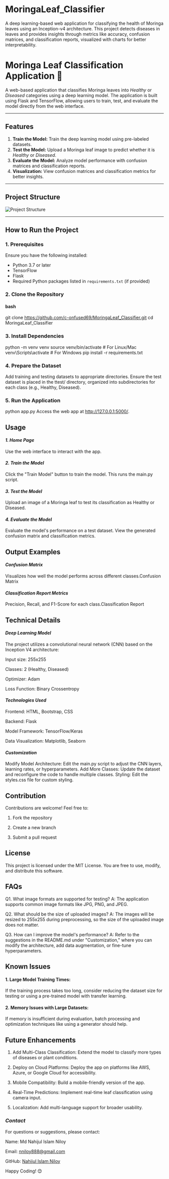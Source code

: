 # MoringaLeaf_Classifier
A deep learning-based web application for classifying the health of Moringa leaves using an Inception-v4 architecture. This project detects diseases in leaves and provides insights through metrics like accuracy, confusion matrices, and classification reports, visualized with charts for better interpretability.

# Moringa Leaf Classification Application 🌿

A web-based application that classifies Moringa leaves into *Healthy* or *Diseased* categories using a deep learning model. The application is built using Flask and TensorFlow, allowing users to train, test, and evaluate the model directly from the web interface.

---

## **Features**
1. **Train the Model:** Train the deep learning model using pre-labeled datasets.
2. **Test the Model:** Upload a Moringa leaf image to predict whether it is *Healthy* or *Diseased*.
3. **Evaluate the Model:** Analyze model performance with confusion matrices and classification reports.
4. **Visualization:** View confusion matrices and classification metrics for better insights.

---

## **Project Structure**
![Project Structure](./readme_assets/Project%20Structure.png)



---

## **How to Run the Project**

### **1. Prerequisites**
Ensure you have the following installed:
- Python 3.7 or later
- TensorFlow
- Flask
- Required Python packages listed in `requirements.txt` (if provided)

### **2. Clone the Repository**
#### bash
git clone https://github.com/c-onfused69/MoringaLeaf_Classifier.git
cd MoringaLeaf_Classifier

### **3. Install Dependencies**
python -m venv venv
source venv/bin/activate  # For Linux/Mac
venv\Scripts\activate     # For Windows
pip install -r requirements.txt

### **4. Prepare the Dataset**
Add training and testing datasets to appropriate directories.
Ensure the test dataset is placed in the ttest/ directory, organized into subdirectories for each class (e.g., Healthy, Diseased).

### **5. Run the Application**
python app.py
Access the web app at http://127.0.0.1:5000/.

## **Usage**

#### ***1. Home Page***
Use the web interface to interact with the app.

#### ***2. Train the Model***
Click the "Train Model" button to train the model. This runs the main.py script.

#### ***3. Test the Model***
Upload an image of a Moringa leaf to test its classification as Healthy or Diseased.

#### ***4. Evaluate the Model***
Evaluate the model's performance on a test dataset.
View the generated confusion matrix and classification metrics.

## **Output Examples**

#### ***Confusion Matrix***
Visualizes how well the model performs across different classes.Confusion Matrix

#### ***Classification Report Metrics***
Precision, Recall, and F1-Score for each class.Classification Report

## **Technical Details**

#### ***Deep Learning Model***
The project utilizes a convolutional neural network (CNN) based on the Inception V4 architecture:

Input size: 255x255

Classes: 2 (Healthy, Diseased)

Optimizer: Adam

Loss Function: Binary Crossentropy


#### ***Technologies Used***
Frontend: HTML, Bootstrap, CSS

Backend: Flask

Model Framework: TensorFlow/Keras

Data Visualization: Matplotlib, Seaborn

#### ***Customization***
Modify Model Architecture: Edit the main.py script to adjust the CNN layers, learning rates, or hyperparameters.
Add More Classes: Update the dataset and reconfigure the code to handle multiple classes.
Styling: Edit the styles.css file for custom styling.

## **Contribution**
Contributions are welcome! Feel free to:

1. Fork the repository

2. Create a new branch

3. Submit a pull request

## **License**
This project is licensed under the MIT License. You are free to use, modify, and distribute this software.

## **FAQs**
Q1. What image formats are supported for testing?
A: The application supports common image formats like JPG, PNG, and JPEG.

Q2. What should be the size of uploaded images?
A: The images will be resized to 255x255 during preprocessing, so the size of the uploaded image does not matter.

Q3. How can I improve the model's performance?
A: Refer to the suggestions in the README.md under "Customization," where you can modify the architecture, add data augmentation, or fine-tune hyperparameters.

## **Known Issues**
#### ****1. Large Model Training Times:****
If the training process takes too long, consider reducing the dataset size for testing or using a pre-trained model with transfer learning.

#### ****2. Memory Issues with Large Datasets:****
If memory is insufficient during evaluation, batch processing and optimization techniques like using a generator should help.

## **Future Enhancements**
1. Add Multi-Class Classification:
Extend the model to classify more types of diseases or plant conditions.

2. Deploy on Cloud Platforms:
Deploy the app on platforms like AWS, Azure, or Google Cloud for accessibility.

3. Mobile Compatibility:
Build a mobile-friendly version of the app.

4. Real-Time Predictions:
Implement real-time leaf classification using camera input.

5. Localization:
Add multi-language support for broader usability.



### ***Contact***
For questions or suggestions, please contact:

Name: Md Nahijul Islam Niloy

Email: nniloy888@gmail.com

GitHub: [Nahijul Islam Niloy](https://github.com/c-onfused69)

Happy Coding! 😊